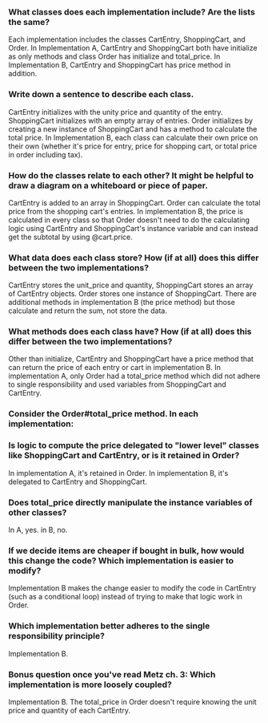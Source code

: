 ### What classes does each implementation include? Are the lists the same?

Each implementation includes the classes CartEntry, ShoppingCart, and Order. In Implementation A, CartEntry and ShoppingCart both have initialize as only methods and class Order has initialize and total_price. In Implementation B, CartEntry and ShoppingCart has price method in addition.

### Write down a sentence to describe each class.

CartEntry initializes with the unity price and quantity of the entry. ShoppingCart initializes with an empty array of entries. Order initializes by creating a new instance of ShoppingCart and has a method to calculate the total price. In Implementation B, each class can calculate their own price on their own (whether it's price for entry, price for shopping cart, or total price in order including tax).

### How do the classes relate to each other? It might be helpful to draw a diagram on a whiteboard or piece of paper.

CartEntry is added to an array in ShoppingCart. Order can calculate the total price from the shopping cart's entries. In implementation B, the price is calculated in every class so that Order doesn't need to do the calculating logic using CartEntry and ShoppingCart's instance variable and can instead get the subtotal by using @cart.price.

### What data does each class store? How (if at all) does this differ between the two implementations?

CartEntry stores the unit_price and quantity, ShoppingCart stores an array of CartEntry objects. Order stores one instance of ShoppingCart. There are additional methods in implementation B (the price method) but those calculate and return the sum, not store the data.

### What methods does each class have? How (if at all) does this differ between the two implementations?

Other than initialize, CartEntry and ShoppingCart have a price method that can return the price of each entry or cart in implementation B. In implementation A, only Order had a total_price method which did not adhere to single responsibility and used variables from ShoppingCart and CartEntry.


### Consider the Order#total_price method. In each implementation:
### Is logic to compute the price delegated to "lower level" classes like ShoppingCart and CartEntry, or is it retained in Order?

In implementation A, it's retained in Order. In implementation B, it's delegated to CartEntry and ShoppingCart.

### Does total_price directly manipulate the instance variables of other classes?

In A, yes. in B, no.

### If we decide items are cheaper if bought in bulk, how would this change the code? Which implementation is easier to modify?

Implementation B makes the change easier to modify the code in CartEntry (such as a conditional loop) instead of trying to make that logic work in Order.

### Which implementation better adheres to the single responsibility principle?

Implementation B.

### Bonus question once you've read Metz ch. 3: Which implementation is more loosely coupled?

Implementation B. The total_price in Order doesn't require knowing the unit price and quantity of each CartEntry.
